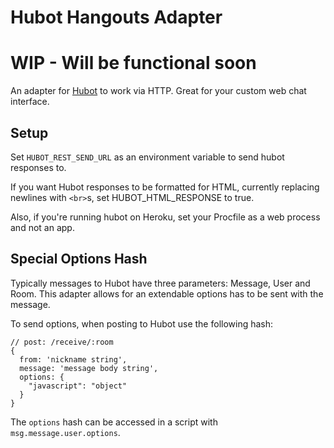 # Hubot Hangouts Adapter

# WIP - Will be functional soon




An adapter for [Hubot](https://github.com/github/hubot) to work via HTTP. Great for your custom web chat interface.

## Setup

Set `HUBOT_REST_SEND_URL` as an environment variable to send hubot responses to.

If you want Hubot responses to be formatted for HTML, currently replacing newlines with `<br>`s, set HUBOT_HTML_RESPONSE to true.

Also, if you're running hubot on Heroku, set your Procfile as a web process and not an app.

## Special Options Hash

Typically messages to Hubot have three parameters: Message, User and Room. This
adapter allows for an extendable options has to be sent with the message.

To send options, when posting to Hubot use the following hash:

    // post: /receive/:room
    {
      from: 'nickname string',
      message: 'message body string',
      options: {
        "javascript": "object"
      }
    }

The `options` hash can be accessed in a script with `msg.message.user.options`.

